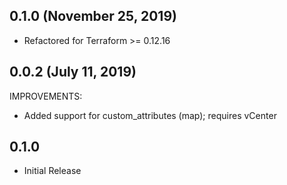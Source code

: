 ## 0.1.0 (November 25, 2019)
* Refactored for Terraform >= 0.12.16

## 0.0.2 (July 11, 2019)

IMPROVEMENTS:
* Added support for custom_attributes (map); requires vCenter

## 0.1.0

* Initial Release
